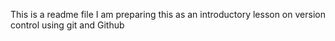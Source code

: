 This is a readme file
I am preparing this as an introductory lesson on version control using git and Github
